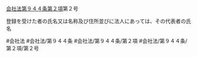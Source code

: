 [会社法第９４４条第２項](会社法＿＿＿＿第９４４条第２項)第２号

登録を受けた者の氏名又は名称及び住所並びに法人にあっては、その代表者の氏名


#会社法
#会社法/第９４４条
#会社法/第９４４条/第２項
#会社法/第９４４条/第２項/第２号
